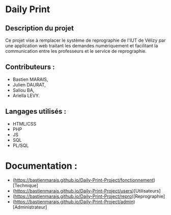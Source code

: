 # Daily Print

## Description du projet

Ce projet vise à remplacer le système de reprographie de l'IUT de Vélizy par une application web traitant les demandes numériquement et facilitant la communication entre les professeurs et le service de reprographie.

## Contributeurs :
* Bastien MARAIS,
* Julien DAURAT,
* Saliou BA,
* Ariella LEVY.


## Langages utilisés :
* HTML/CSS
* PHP
* JS
* SQL
* PL/SQL

# Documentation :
* (https://bastienmarais.github.io/Daily-Print-Project/fonctionnement)[Technique]
* (https://bastienmarais.github.io/Daily-Print-Project/users)[Utilisateurs]
* (https://bastienmarais.github.io/Daily-Print-Project/repro)[Reprographie]
* (https://bastienmarais.github.io/Daily-Print-Project/admin)[Administrateur]

